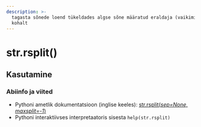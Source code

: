 ```yaml
---
description: >-
  tagasta sõnede loend tükeldades algse sõne määratud eraldaja (vaikimisi tühik)
  kohalt
---
```


# str.rsplit\(\)

## Kasutamine

### Abiinfo ja viited

* Pythoni ametlik dokumentatsioon \(inglise keeles\): [str.rsplit\(_sep=None, maxsplit=-1_\)](https://docs.python.org/3/library/stdtypes.html#str.rsplit)
* Pythoni interaktiivses interpretaatoris sisesta `help(str.rsplit)`

